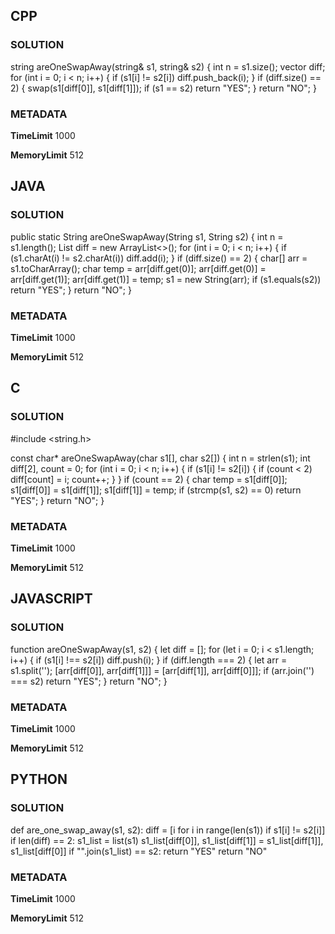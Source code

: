 ## CPP

### SOLUTION

string areOneSwapAway(string& s1, string& s2) {
    int n = s1.size();
    vector<int> diff;
    for (int i = 0; i < n; i++) {
        if (s1[i] != s2[i]) diff.push_back(i);
    }
    if (diff.size() == 2) {
        swap(s1[diff[0]], s1[diff[1]]);
        if (s1 == s2) return "YES";
    }
    return "NO";
}

### METADATA

**TimeLimit**
1000

**MemoryLimit** 
512

## JAVA

### SOLUTION

public static String areOneSwapAway(String s1, String s2) {
    int n = s1.length();
    List<Integer> diff = new ArrayList<>();
    for (int i = 0; i < n; i++) {
        if (s1.charAt(i) != s2.charAt(i)) diff.add(i);
    }
    if (diff.size() == 2) {
        char[] arr = s1.toCharArray();
        char temp = arr[diff.get(0)];
        arr[diff.get(0)] = arr[diff.get(1)];
        arr[diff.get(1)] = temp;
        s1 = new String(arr);
        if (s1.equals(s2)) return "YES";
    }
    return "NO";
}

### METADATA

**TimeLimit**
1000

**MemoryLimit**
512

## C

### SOLUTION

#include <string.h>

const char* areOneSwapAway(char s1[], char s2[]) {
    int n = strlen(s1);
    int diff[2], count = 0;
    for (int i = 0; i < n; i++) {
        if (s1[i] != s2[i]) {
            if (count < 2) diff[count] = i;
            count++;
        }
    }
    if (count == 2) {
        char temp = s1[diff[0]];
        s1[diff[0]] = s1[diff[1]];
        s1[diff[1]] = temp;
        if (strcmp(s1, s2) == 0) return "YES";
    }
    return "NO";
}

### METADATA

**TimeLimit**
1000

**MemoryLimit**
512

## JAVASCRIPT

### SOLUTION

function areOneSwapAway(s1, s2) {
  let diff = [];
  for (let i = 0; i < s1.length; i++) {
    if (s1[i] !== s2[i]) diff.push(i);
  }
  if (diff.length === 2) {
    let arr = s1.split('');
    [arr[diff[0]], arr[diff[1]]] = [arr[diff[1]], arr[diff[0]]];
    if (arr.join('') === s2) return "YES";
  }
  return "NO";
}

### METADATA

**TimeLimit**
1000

**MemoryLimit**
512

## PYTHON

### SOLUTION

def are_one_swap_away(s1, s2):
    diff = [i for i in range(len(s1)) if s1[i] != s2[i]]
    if len(diff) == 2:
        s1_list = list(s1)
        s1_list[diff[0]], s1_list[diff[1]] = s1_list[diff[1]], s1_list[diff[0]]
        if "".join(s1_list) == s2:
            return "YES"
    return "NO"

### METADATA

**TimeLimit**
1000

**MemoryLimit**
512
